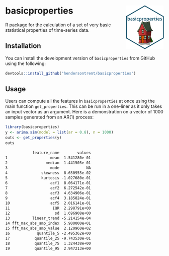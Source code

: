 
# basicproperties <img src="man/figures/logo.png" align="right" width="120" />

R package for the calculation of a set of very basic statistical
properties of time-series data.

## Installation

You can install the development version of `basicproperties` from GitHub
using the following:

``` r
devtools::install_github("hendersontrent/basicproperties")
```

## Usage

Users can compute all the features in `basicproperties` at once using
the main function `get_properties`. This can be run in a one-liner as it
only takes an input vector as an argument. Here is a demonstration on a
vector of $1000$ samples generated from an AR(1) process:

``` r
library(basicproperties)
y <- arima.sim(model = list(ar = 0.8), n = 1000)
outs <- get_properties(y)
outs
```

                feature_name        values
    1                   mean  1.541280e-01
    2                 median  1.441505e-01
    3                   mode            NA
    4               skewness  8.650955e-02
    5               kurtosis -1.027680e-01
    6                   acf1  8.064171e-01
    7                   acf2  6.272542e-01
    8                   acf3  4.634906e-01
    9                   acf4  3.185824e-01
    10                  acf5  2.016141e-01
    11                   IQR  2.298791e+00
    12                    sd  1.696908e+00
    13          linear_trend -5.214154e-04
    14 fft_max_abs_amp_index  5.900000e+01
    15 fft_max_abs_amp_value  2.120960e+02
    16            quantile_5 -2.495362e+00
    17           quantile_25 -9.743530e-01
    18           quantile_75  1.324438e+00
    19           quantile_95  2.947213e+00
